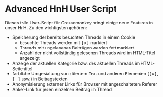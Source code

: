 # Advanced HnH User Script

Dieses tolle User-Script für Greasemonkey bringt einige neue Features in unser HnH. Zu den wichtigsten gehören:

* Speicherung der bereits besuchten Threads in einem Cookie
  * besuchte Threads werden mit <tt>[x]</tt> markiert
  * Threads mit ungelesenen Beiträgen werden fett markiert
  * Anzahl der nicht vollständig gelesenen Threads wird im HTML-Titel angezeigt
* Anzeige der aktuellen Kategorie bzw. des aktuellen Threads im HTML-Seitentitel
* farbliche Umgestaltung von zitiertem Text und anderen Elementen (<tt>[x]</tt>, <tt>[ ]</tt> usw.) in Beitragstexten
* Anonymisierung externer Links für Browser mit angeschaltetem Referer
* Anker-Link für jeden einzelnen Beitrag im Thread
